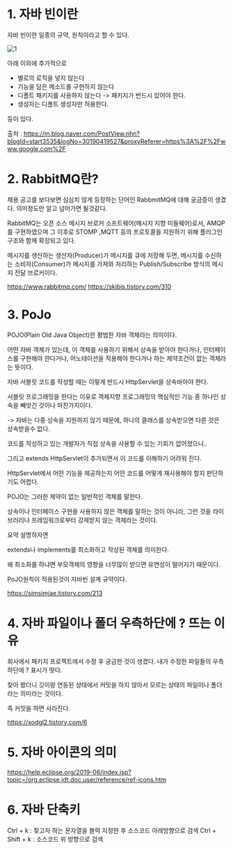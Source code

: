 
# 1. 자바 빈이란

자바 빈이란 일종의 규약, 원칙이라고 할 수 있다.

![1](https://user-images.githubusercontent.com/49984996/75085087-f397e800-5568-11ea-816f-b01e5e5ee816.jpg)


아래 이외에 추가적으로 

+ 별로의 로직을 넣지 않는다
+ 기능을 담은 메소드를 구현하지 않는다
+ 디폴트 패키지를 사용하지 않는다 -> 패키지가 반드시 있어야 한다.
+ 생성자는 디폴트 생성자만 허용한다.

등이 있다.

출처 : https://m.blog.naver.com/PostView.nhn?blogId=start3535&logNo=30190419527&proxyReferer=https%3A%2F%2Fwww.google.com%2F

# 2. RabbitMQ란?

채용 공고를 보다보면 심심치 않게 등장하는 단어인 RabbmitMQ에 대해 궁금증이 생겼다. 의미정도만 알고 넘어가면 될것같다.

RabbitMQ는 오픈 소스 메시지 브로커 소프트웨어(메시지 지향 미들웨어)로서, AMQP를 구현하였으며 그 이후로 STOMP ,MQTT 등의 프로토콜을 지원하기 위해 플러그인 구조와 함께 확장되고 있다.

메시지를 생산하는 생산자(Producer)가 메시지를 큐에 저장해 두면, 메시지를 수신하는 소비자(Consumer)가 메시지를 가져와 처리하는 Publish/Subscribe 방식의 메시지 전달 브로커이다.

https://www.rabbitmq.com/
https://skibis.tistory.com/310

# 3. PoJo

POJO(Plain Old Java Object)란 평범한 자바 객체라는 의미이다.

어떤 자바 객체가 있는데, 이 객체를 사용하기 위해서 상속을 받아야 한다거나, 인터페이스를 구현해야 한다거나, 어노테이션을 적용해야 한다거나 하는 제약조건이 없는 객체라는 뜻이다.

 

자바 서블릿 코드를 작성할 때는 이렇게 반드시 HttpServlet을 상속바아야 한다. 

서블릿 프로그래밍을 한다는 이유로 객체지향 프로그래밍의 핵심적인 기능 중 하나인 상속을 빼앗긴 것이나 마찬가지이다. 

-> 자바는 다중 상속을 지원하지 않기 때문에, 하나의 클래스를 상속받으면 다른 것은 상속받을수 없다.



코드를 작성하고 있는 개발자가 직접 상속을 사용할 수 있는 기회가 없어졌으니.. 

그리고 extends HttpServlet이 추가되면서 이 코드를 이해하기 어려워 진다. 

HttpServlet에서 어떤 기능을 제공하는지 어떤 코드를 어떻게 재사용해야 할지 판단하기도 어렵다. 

 

POJO는 그러한 제약이 없는 일반적인 객체를 말한다. 

상속이나 인터페이스 구현을 사용하지 않은 객체를 말하는 것이 아니라, 그런 것을 라이브러리나 프레임워크로부터 강제받지 않는 객체라는 것이다. 


요약 설명하자면

extends나 implements를 최소화하고 작성된 객체를 의미한다.

왜 최소화를 하냐면 부모객체의 영향을 너무많이 받으면 유연성이 떨어지기 때문이다.

PoJO원칙이 적용된것이 자바빈 설계 규약이다.

https://simsimjae.tistory.com/213

# 4. 자바 파일이나 폴더 우측하단에 ? 뜨는 이유

회사에서 패키지 프로젝트에서 수정 후 궁금한 것이 생겼다. 내가 수정한 파일들의 우측 하단에 ? 표시가 떳다.

찾아 봤더니 깃이랑 연동된 상태에서 커밋을 하지 않아서 모르는 상태의 파일이나 폴더라는 의미라는 것이다.

즉 커밋을 하면 사라진다.

https://xodgl2.tistory.com/6

# 5. 자바 아이콘의 의미

https://help.eclipse.org/2019-06/index.jsp?topic=/org.eclipse.jdt.doc.user/reference/ref-icons.htm

# 6. 자바 단축키

Ctrl + k : 찾고자 하는 문자열을 블럭 지정한 후 소스코드 아래방향으로 검색
Ctrl + Shift + k : 소스코드 위 방향으로 검색









